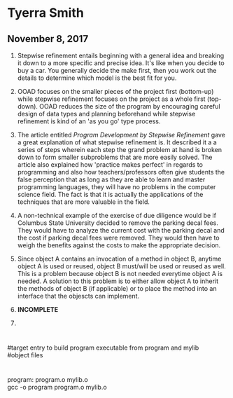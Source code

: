 # Tyerra Smith  
## November 8, 2017  

1. Stepwise refinement entails beginning with a general idea and breaking it down to a 
more specific and precise idea. It's like when you decide to buy a car. You generally 
decide the make first, then you work out the details to determine which model is the 
best fit for you.  

2. OOAD focuses on the smaller pieces of the project first (bottom-up) while stepwise 
refinement focuses on the project as a whole first (top-down). OOAD reduces the size of 
the program by encouraging careful design of data types and planning beforehand while 
stepwise refinement is kind of an 'as you go' type process.  

3. The article entitled _Program Development by Stepwise Refinement_ gave a great 
explanation of what stepwise refinement is. It described it a a series of steps wherein 
each step the grand problem at hand is broken down to form smaller subproblems that are 
more easily solved. The article also explained how 'practice makes perfect' in regards 
to programming and also how teachers/professors often give students the false perception 
that as long as they are able to learn and master programming languages, they will have 
no problems in the computer science field. The fact is that it is actually the applications 
of the techniques that are more valuable in the field.  

4. A non-technical example of the exercise of due diligence would be if Columbus State 
University decided to remove the parking decal fees. They would have to analyze the current 
cost with the parking decal and the cost if parking decal fees were removed. They would then 
have to weigh the benefits against the costs to make the appropriate decision.  

5. Since object A contains an invocation of a method in object B, anytime object A is 
used or reused, object B must/will be used or reused as well. This is a problem because 
object B is not needed everytime object A is needed. A solution to this problem is to either 
allow object A to inherit the methods of object B (if applicable) or to place the method into 
an interface that the objescts can implement. 

6. **INCOMPLETE**  

7. ```c  
#
#target entry to build program executable from program and mylib  
#object files  
#  
program: program.o mylib.o  
gcc -o program program.o mylib.o  
```
